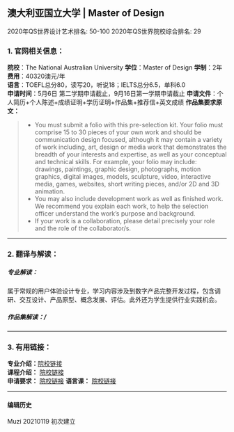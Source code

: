 ## 澳大利亚国立大学 | Master of Design

2020年QS世界设计艺术排名: 50-100
2020年QS世界院校综合排名: 29  

### 1. 官网相关信息：

**院校**：The National Australian University
**学位**：Master of Design
**学制**：2年  
**费用**：40320澳元/年  
**语言**：TOEFL总分80，读写20，听说18；IELTS总分6.5，单科6.0  
**申请时间**：5月6日 第二学期申请截止，9月16日第一学期申请截止
**申请文件**：个人简历+个人陈述+成绩证明+学历证明+作品集+推荐信+英文成绩
**作品集要求原文：**

> - You must submit a folio with this pre-selection kit. Your folio must comprise 15 to 30 pieces of your own work and should be communication design focused, although it may contain a variety of work including, art, design or media work that demonstrates the breadth of your interests and expertise, as well as your conceptual and technical skills. For example, your folio may include: drawings, paintings, graphic design, photographs, motion graphics, digital images, models, sculpture, video, interactive media, games, websites, short writing pieces, and/or 2D and 3D animation.
> - You may also include development work as well as finished work. We recommend you explain each work, to help the selection officer understand the work’s purpose and background.
> - If your work is a collaboration, please detail precisely your role and the role of the collaborator/s.


---

### 2. 翻译与解读：

##### 专业解读：
属于常规的用户体验设计专业，学习内容涉及到数字产品完整开发过程，包含调研、交互设计、产品原型、概念发展、评估。此外还为学生提供行业实践机会。

##### 作品集解读：/

---


### 3. 有用链接：

**专业介绍：**[院校链接](https://programsandcourses.anu.edu.au/2018/program/MDESN)  
**课程介绍：** [院校链接](https://programsandcourses.anu.edu.au/2018/program/MDESN#studyoptions)  
**申请要求：** [院校链接](https://programsandcourses.anu.edu.au/2018/program/MDESN#admission-requirements)
**语言课：** [院校链接](https://www.anucollege.edu.au/courses/english-language-courses/anu-access-program)


---


#### 编辑历史
Muzi 20210119 初次建立
